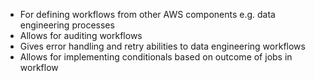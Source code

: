 - For defining workflows from other AWS components e.g. data engineering processes
- Allows for auditing workflows
- Gives error handling and retry abilities to data engineering workflows
- Allows for implementing conditionals based on outcome of jobs in workflow